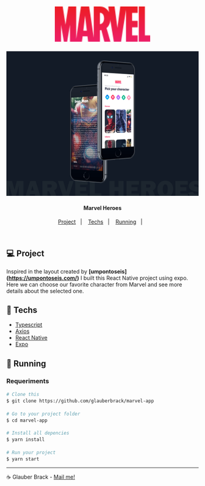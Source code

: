
<h1 align="center">
    <img alt="marvel" title="#marvel" src=".github/logo.svg" width="250px" />
</h1>

<img alt="marvel" title="#marvel" src=".github/app.png" width="720px" />

<h4 align="center">
  Marvel Heroes
</h4>

<p align="center">
  <a href="#-project">Project</a>&nbsp;&nbsp;&nbsp;|&nbsp;&nbsp;&nbsp;
  <a href="#rocket-techs">Techs</a>&nbsp;&nbsp;&nbsp;|&nbsp;&nbsp;&nbsp;
  <a href="#rocket-Running">Running</a>&nbsp;&nbsp;&nbsp;|&nbsp;&nbsp;&nbsp;
</p>
<br>

## 💻 Project

 Inspired in the layout created by **[umpontoseis] (https://umpontoseis.com/)** I built this React Native project using expo.
 Here we can choose our favorite character from Marvel and see more details about the selected one.


## :rocket: Techs

- [Typescript](https://www.typescriptlang.org/)
- [Axios](https://www.npmjs.com/package/axios)
- [React Native](https://reactnative.dev/)
- [Expo](https://expo.io/)


## :notebook: Running

### Requeriments

```bash
# Clone this
$ git clone https://github.com/glauberbrack/marvel-app

# Go to your project folder
$ cd marvel-app

# Install all depencies
$ yarn install

# Run your project
$ yarn start
```

---

☕ Glauber Brack - <a href="mailto:glauber@brack.com.br?Subject=Hello%20you">Mail me!</a> 